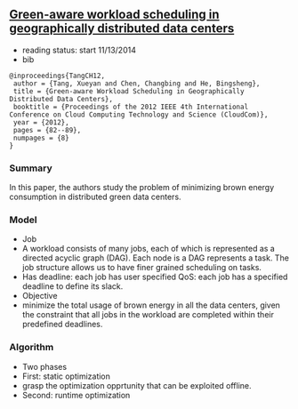 ## [Green-aware workload scheduling in geographically distributed data centers](http://dl.acm.org/citation.cfm?id=2469301)

- reading status: start 11/13/2014
- bib
```
@inproceedings{TangCH12,
 author = {Tang, Xueyan and Chen, Changbing and He, Bingsheng},
 title = {Green-aware Workload Scheduling in Geographically Distributed Data Centers},
 booktitle = {Proceedings of the 2012 IEEE 4th International Conference on Cloud Computing Technology and Science (CloudCom)},
 year = {2012},
 pages = {82--89},
 numpages = {8}
} 
```

### Summary
In this paper, the authors study the problem of minimizing brown energy consumption in distributed green data centers. 


### Model
- Job
 - A workload consists of many jobs, each of which is represented as a directed acyclic graph (DAG). Each node is a DAG represents a task. The job structure allows us to have finer grained scheduling on tasks.
 - Has deadline: each job has user specified QoS: each job has a specified deadline to define its slack.
- Objective
 - minimize the total usage of brown energy in all the data centers, given the constraint that all jobs in the workload are completed within their predefined deadlines.
 

### Algorithm
- Two phases
 - First: static optimization
  - grasp the optimization opprtunity that can be exploited offline.
 - Second: runtime optimization
